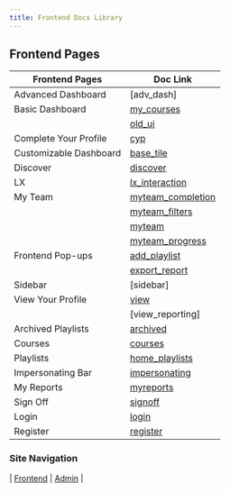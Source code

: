 ```yaml
---
title: Frontend Docs Library
---
```


## Frontend Pages


| Frontend Pages | Doc Link |
| -------------- | ----------- |
| Advanced Dashboard | [adv_dash] |
| Basic Dashboard | [my_courses](../html/my_courses_page.html)
|  | [old_ui](../html/old_ui_dashboard.html)|
| Complete Your Profile | [cyp](../html/complete_your_profile_modal_page.html) |
| Customizable Dashboard | [base_tile](../html/base_tile_page.html) |
| Discover | [discover](../html/discover_page.html) |
| LX | [lx_interaction](../html/lx_interaction.html) |
| My Team | [myteam_completion](../html/my_team_completion_report_page.html) |
|  | [myteam_filters](../html/my_team_filters_page.html) |
|  | [myteam](../html/my_team_page.html) |
|  | [myteam_progress](../html/my_team_progress_report_page.html) |
| Frontend Pop-ups | [add_playlist](../html/add_play-list_modal.html) |
|  | [export_report](../html/export_report_popup.html) |
| Sidebar | [sidebar] |
| View Your Profile | [view](../html/view_your_profile_page.html) |
|  | [view_reporting] |
| Archived Playlists | [archived](../html/archived_playlists_page.html) |
| Courses | [courses](../html/course_page.html) |
| Playlists | [home_playlists](../html/home_playlists_page.html) |
| Impersonating Bar | [impersonating](../html/impersonating_bar.html) |
| My Reports | [myreports](../html/my_reports_page.html) |
| Sign Off | [signoff](../html/sign-off_object_viewer.html) |
| Login | [login](../html/login_page.html) |
| Register | [register](../html/register_page.html) |


### Site Navigation
| [Frontend](/sections/frontend.md) | [Admin](/sections/admin.md) |